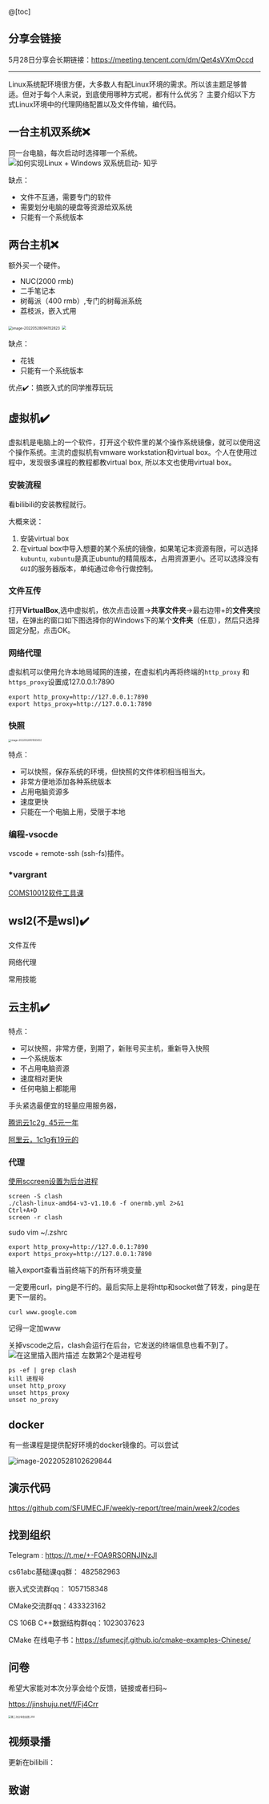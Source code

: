 @[toc]
## 分享会链接

5月28日分享会长期链接：https://meeting.tencent.com/dm/Qet4sVXmOccd

---
Linux系统配环境很方便，大多数人有配Linux环境的需求。所以该主题足够普适。但对于每个人来说，到底使用哪种方式呢，都有什么优劣？
主要介绍以下方式Linux环境中的代理网络配置以及文件传输，编代码。

## 一台主机双系统❌



同一台电脑，每次启动时选择哪一个系统。
![如何实现Linux + Windows 双系统启动- 知乎](https://sfigure.oss-cn-beijing.aliyuncs.com/v2-f5bb6e10eac6816657af231169672798_1440w.jpg)



缺点：

- 文件不互通，需要专门的软件
- 需要划分电脑的硬盘等资源给双系统
- 只能有一个系统版本

## 两台主机❌

额外买一个硬件。

- NUC(2000 rmb)
- 二手笔记本
- 树莓派（400 rmb）,专门的树莓派系统
- 荔枝派，嵌入式用



<img src="https://sfigure.oss-cn-beijing.aliyuncs.com/image-20220528094152823.png" alt="image-20220528094152823" style="zoom: 50%;" />

<img src="https://sfigure.oss-cn-beijing.aliyuncs.com/image-20220528094312480.png" style="zoom:50%;" />

缺点：

- 花钱
- 只能有一个系统版本

优点✔️：搞嵌入式的同学推荐玩玩





## 虚拟机✔️

虚拟机是电脑上的一个软件，打开这个软件里的某个操作系统镜像，就可以使用这个操作系统。主流的虚拟机有vmware workstation和virtual box。个人在使用过程中，发现很多课程的教程都教virtual box, 所以本文也使用virtual box。



### 安装流程

看bilibili的安装教程就行。

大概来说：

1. 安装virtual box
2. 在virtual box中导入想要的某个系统的镜像，如果笔记本资源有限，可以选择`kubuntu`, `xubuntu`是真正ubuntu的精简版本，占用资源更小。还可以选择没有`GUI`的服务器版本，单纯通过命令行做控制。

### 文件互传

打开**VirtualBox**,选中虚拟机，依次点击设置->**共享文件夹**->最右边带+的**文件夹**按钮，在弹出的窗口如下图选择你的Windows下的某个**文件夹**（任意），然后只选择固定分配，点击OK。

### 网络代理

虚拟机可以使用允许本地局域网的连接，在虚拟机内再将终端的`http_proxy` 和`https_proxy`设置成127.0.0.1:7890

```
export http_proxy=http://127.0.0.1:7890
export https_proxy=http://127.0.0.1:7890
```

### 快照

<img src="https://sfigure.oss-cn-beijing.aliyuncs.com/image-20220528101555053.png" alt="image-20220528101555053" style="zoom:33%;" />

特点：

- 可以快照，保存系统的环境，但快照的文件体积相当相当大。
- 非常方便地添加各种系统版本
- 占用电脑资源多
- 速度更快
- 只能在一个电脑上用，受限于本地

### 编程-vsocde

vscode + remote-ssh (ssh-fs)插件。



### *vargrant

[COMS10012软件工具课](https://cs-uob.github.io/COMS10012/exercises/part1/overview.html)

## wsl2(不是wsl)✔️

文件互传



网络代理



常用技能



## 云主机✔️

特点：

- 可以快照，非常方便，到期了，新账号买主机，重新导入快照
- 一个系统版本
- 不占用电脑资源
- 速度相对更快
- 任何电脑上都能用

手头紧选最便宜的轻量应用服务器，

[腾讯云1c2g, 45元一年](https://curl.qcloud.com/eM5fxyMn)

[阿里云，1c1g有19元的](https://www.aliyun.com/activity/new?userCode=pqarxc0f)

### 代理
[使用sccreen设置为后台进程](https://www.cnblogs.com/Vicky1361/p/14490007.html)
```
screen -S clash
./clash-linux-amd64-v3-v1.10.6 -f onermb.yml 2>&1
Ctrl+A+D
screen -r clash
```



sudo vim ~/.zshrc
```
export http_proxy=http://127.0.0.1:7890
export https_proxy=http://127.0.0.1:7890
```
输入export查看当前终端下的所有环境变量



一定要用curl，ping是不行的。最后实际上是将http和socket做了转发，ping是在更下一层的。

```
curl www.google.com
```
记得一定加www

关掉vscode之后，clash会运行在后台，它发送的终端信息也看不到了。
![在这里插入图片描述](https://img-blog.csdnimg.cn/912638769ff7493f8a7fe6ffd4420409.png)
左数第2个是进程号

```
ps -ef | grep clash
kill 进程号
unset http_proxy
unset https_proxy
unset no_proxy

```



## docker

有一些课程是提供配好环境的docker镜像的。可以尝试

![image-20220528102629844](https://sfigure.oss-cn-beijing.aliyuncs.com/image-20220528102629844.png)



## 演示代码

https://github.com/SFUMECJF/weekly-report/tree/main/week2/codes

## 找到组织

Telegram : https://t.me/+-FOA9RSORNJlNzJl

cs61abc基础课qq群： 482582963

嵌入式交流群qq： 1057158348

CMake交流群qq：433323162

CS 106B C++数据结构群qq：1023037623

CMake 在线电子书：https://sfumecjf.github.io/cmake-examples-Chinese/


## 问卷

希望大家能对本次分享会给个反馈，链接或者扫码~

https://jinshuju.net/f/Fj4Crr

<img src="https://sfigure.oss-cn-beijing.aliyuncs.com/%E7%AC%AC%E4%BA%8C%E6%AC%A1%E5%88%86%E4%BA%AB%E4%BC%9A%E5%8F%8D%E9%A6%88_256.png" alt="第二次分享会反馈_256" style="zoom:33%;" />

## 视频录播
更新在bilibili：

## 致谢